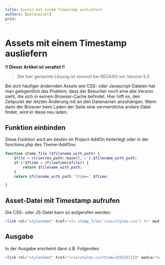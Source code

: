 ```yaml
---
title: Assets mit einem Timestamp ausliefern
authors: [polarpixel]
prio:
---
```


# Assets mit einem Timestamp ausliefern

**!! Dieser Artikel ist veraltet !!**

> Die hier genannte Lösung ist sinnvoll bei REDAXO vor Version 5.3 

Bei sich häufiger ändernden Assets wie CSS- oder Javascript-Dateien hat man gelegentlich das Problem, dass der Besucher noch eine alte Version sieht, die sich in seinem Browser-Cache befindet. Hier hilft es, den Zeitpunkt der letzten Änderung mit an den Dateinamen anzuhängen. Wenn dann der Browser beim Laden der Seite eine vermeintliche andere Datei findet, wird er diese neu laden.

## Funktion einbinden

Diese Funktion wird am besten im Project-AddOn hinterlegt oder in der functions.php des Theme-AddOns:

```php
function stamp_file ($filename_with_path) {    
    $file = rtrim(rex_path::base(),'/').$filename_with_path;    
    if (!$ftime = @filemtime($file)) {
        return $filename_with_path;
    }
    return $filename_with_path.'?time='.$ftime;

}
```

## Asset-Datei mit Timestamp aufrufen

Die CSS- oder JS-Datei kann so aufgerufen werden:

```php
<link rel="stylesheet" href="<?= stamp_file('/css/styles.css') ?>" media="screen,print">
```

## Ausgabe

In der Ausgabe erscheint dann z.B. Folgendes:

```php
<link rel="stylesheet" href="/css/styles.css?time=1555251723" media="screen,print">
```
